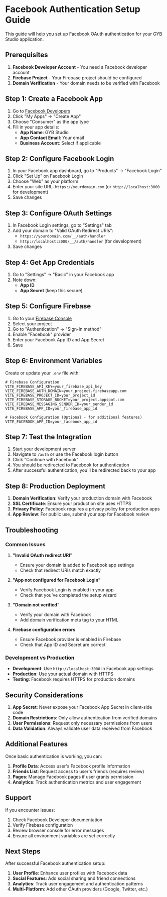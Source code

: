 # Facebook Authentication Setup Guide

This guide will help you set up Facebook OAuth authentication for your GYB Studio application.

## Prerequisites

1. **Facebook Developer Account** - You need a Facebook developer account
2. **Firebase Project** - Your Firebase project should be configured
3. **Domain Verification** - Your domain needs to be verified with Facebook

## Step 1: Create a Facebook App

1. Go to [Facebook Developers](https://developers.facebook.com/)
2. Click "My Apps" → "Create App"
3. Choose "Consumer" as the app type
4. Fill in your app details:
   - **App Name**: GYB Studio
   - **App Contact Email**: Your email
   - **Business Account**: Select if applicable

## Step 2: Configure Facebook Login

1. In your Facebook app dashboard, go to "Products" → "Facebook Login"
2. Click "Set Up" on Facebook Login
3. Choose "Web" as your platform
4. Enter your site URL: `https://yourdomain.com` (or `http://localhost:3000` for development)
5. Save changes

## Step 3: Configure OAuth Settings

1. In Facebook Login settings, go to "Settings" tab
2. Add your domain to "Valid OAuth Redirect URIs":
   - `https://yourdomain.com/__/auth/handler`
   - `http://localhost:3000/__/auth/handler` (for development)
3. Save changes

## Step 4: Get App Credentials

1. Go to "Settings" → "Basic" in your Facebook app
2. Note down:
   - **App ID**
   - **App Secret** (keep this secure)

## Step 5: Configure Firebase

1. Go to your [Firebase Console](https://console.firebase.google.com/)
2. Select your project
3. Go to "Authentication" → "Sign-in method"
4. Enable "Facebook" provider
5. Enter your Facebook App ID and App Secret
6. Save

## Step 6: Environment Variables

Create or update your `.env` file with:

```env
# Firebase Configuration
VITE_FIREBASE_API_KEY=your_firebase_api_key
VITE_FIREBASE_AUTH_DOMAIN=your_project.firebaseapp.com
VITE_FIREBASE_PROJECT_ID=your_project_id
VITE_FIREBASE_STORAGE_BUCKET=your_project.appspot.com
VITE_FIREBASE_MESSAGING_SENDER_ID=your_sender_id
VITE_FIREBASE_APP_ID=your_firebase_app_id

# Facebook Configuration (Optional - for additional features)
VITE_FACEBOOK_APP_ID=your_facebook_app_id
```

## Step 7: Test the Integration

1. Start your development server
2. Navigate to `/auth` or use the Facebook login button
3. Click "Continue with Facebook"
4. You should be redirected to Facebook for authentication
5. After successful authentication, you'll be redirected back to your app

## Step 8: Production Deployment

1. **Domain Verification**: Verify your production domain with Facebook
2. **SSL Certificate**: Ensure your production site uses HTTPS
3. **Privacy Policy**: Facebook requires a privacy policy for production apps
4. **App Review**: For public use, submit your app for Facebook review

## Troubleshooting

### Common Issues

1. **"Invalid OAuth redirect URI"**
   - Ensure your domain is added to Facebook app settings
   - Check that redirect URIs match exactly

2. **"App not configured for Facebook Login"**
   - Verify Facebook Login is enabled in your app
   - Check that you've completed the setup wizard

3. **"Domain not verified"**
   - Verify your domain with Facebook
   - Add domain verification meta tag to your HTML

4. **Firebase configuration errors**
   - Ensure Facebook provider is enabled in Firebase
   - Check that App ID and Secret are correct

### Development vs Production

- **Development**: Use `http://localhost:3000` in Facebook app settings
- **Production**: Use your actual domain with HTTPS
- **Testing**: Facebook requires HTTPS for production domains

## Security Considerations

1. **App Secret**: Never expose your Facebook App Secret in client-side code
2. **Domain Restrictions**: Only allow authentication from verified domains
3. **User Permissions**: Request only necessary permissions from users
4. **Data Validation**: Always validate user data received from Facebook

## Additional Features

Once basic authentication is working, you can:

1. **Profile Data**: Access user's Facebook profile information
2. **Friends List**: Request access to user's friends (requires review)
3. **Pages**: Manage Facebook pages if user grants permission
4. **Analytics**: Track authentication metrics and user engagement

## Support

If you encounter issues:

1. Check Facebook Developer documentation
2. Verify Firebase configuration
3. Review browser console for error messages
4. Ensure all environment variables are set correctly

## Next Steps

After successful Facebook authentication setup:

1. **User Profile**: Enhance user profiles with Facebook data
2. **Social Features**: Add social sharing and friend connections
3. **Analytics**: Track user engagement and authentication patterns
4. **Multi-Platform**: Add other OAuth providers (Google, Twitter, etc.)
